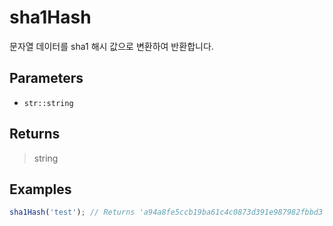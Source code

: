 # sha1Hash <Lang dart js />

<NodeRequired ko />

문자열 데이터를 sha1 해시 값으로 변환하여 반환합니다.

## Parameters

- `str::string`

## Returns

> string

## Examples

```javascript
sha1Hash('test'); // Returns 'a94a8fe5ccb19ba61c4c0873d391e987982fbbd3'
```
